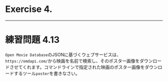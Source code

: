 # Exercise 4.

---
# 練習問題 4.13
`Open Movie Database`のJSONに基づくウェブサービスは、`https://omdapi.com/`から映画を名前で検索し、そのポスター画像をダウンロードさせてくれます。コマンドラインで指定された映画のポスター画像をダウンロードするツール`poster`を書きなさい。
